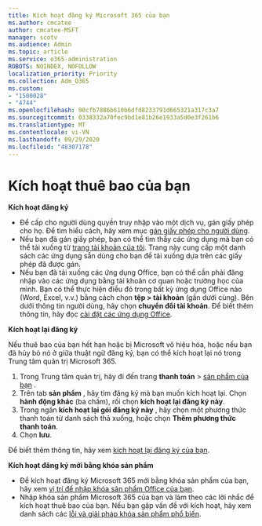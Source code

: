 ```yaml
---
title: Kích hoạt đăng ký Microsoft 365 của bạn
ms.author: cmcatee
author: cmcatee-MSFT
manager: scotv
ms.audience: Admin
ms.topic: article
ms.service: o365-administration
ROBOTS: NOINDEX, NOFOLLOW
localization_priority: Priority
ms.collection: Adm_O365
ms.custom:
- "1500028"
- "4744"
ms.openlocfilehash: 90cfb7886b610b6dfd8233791d665321a317c3a7
ms.sourcegitcommit: 0338332a70fec9bd1e81b26e1933a5d0e3f261b6
ms.translationtype: MT
ms.contentlocale: vi-VN
ms.lasthandoff: 09/29/2020
ms.locfileid: "48307178"
---
```

# <a name="activate-your-subscription"></a>Kích hoạt thuê bao của bạn

**Kích hoạt đăng ký**

- Để cấp cho người dùng quyền truy nhập vào một dịch vụ, gán giấy phép cho họ. Để tìm hiểu cách, hãy xem mục [gán giấy phép cho người dùng](https://docs.microsoft.com/microsoft-365/admin/manage/assign-licenses-to-users).
- Nếu bạn đã gán giấy phép, bạn có thể tìm thấy các ứng dụng mà bạn có thể tải xuống từ [trang tài khoản của tôi](https://portal.office.com/account/#installs). Trang này cung cấp một danh sách các ứng dụng sẵn dùng cho bạn để tải xuống dựa trên các giấy phép đã được gán.
- Nếu bạn đã tải xuống các ứng dụng Office, bạn có thể cần phải đăng nhập vào các ứng dụng bằng tài khoản cơ quan hoặc trường học của mình. Bạn có thể thực hiện điều đó trong bất kỳ ứng dụng Office nào (Word, Excel, v.v.) bằng cách chọn **tệp > tài khoản** (gần dưới cùng). Bên dưới thông tin người dùng, hãy chọn **chuyển đổi tài khoản**. Để biết thêm thông tin, hãy đọc [cài đặt các ứng dụng Office](https://docs.microsoft.com/microsoft-365/admin/setup/install-applications).

**Kích hoạt lại đăng ký**

Nếu thuê bao của bạn hết hạn hoặc bị Microsoft vô hiệu hóa, hoặc nếu bạn đã hủy bỏ nó ở giữa thuật ngữ đăng ký, bạn có thể kích hoạt lại nó trong Trung tâm quản trị Microsoft 365.

1. Trong Trung tâm quản trị, hãy đi đến trang **thanh toán**  >  [sản phẩm của bạn](https://go.microsoft.com/fwlink/p/?linkid=842054) .
2. Trên tab **sản phẩm** , hãy tìm đăng ký mà bạn muốn kích hoạt lại. Chọn **hành động khác** (ba chấm), rồi chọn **kích hoạt lại đăng ký này**.
3. Trong ngăn **kích hoạt lại gói đăng ký này** , hãy chọn một phương thức thanh toán từ danh sách thả xuống, hoặc chọn **Thêm phương thức thanh toán**.
4. Chọn **lưu**.

Để biết thêm thông tin, hãy xem [kích hoạt lại đăng ký của bạn](https://docs.microsoft.com/microsoft-365/commerce/subscriptions/reactivate-your-subscription).

**Kích hoạt đăng ký mới bằng khóa sản phẩm**

- Để kích hoạt đăng ký Microsoft 365 mới bằng khóa sản phẩm của bạn, hãy xem [vị trí để nhập khóa sản phẩm Office của bạn](https://support.office.com/article/where-to-enter-your-office-product-key-0a82e5ae-739e-4b92-a6f4-2ec780c185db).
- Nhập khóa sản phẩm Microsoft 365 của bạn và làm theo các lời nhắc để kích hoạt thuê bao của bạn. Nếu bạn gặp vấn đề với kích hoạt, hãy xem danh sách các [lỗi và giải pháp khóa sản phẩm phổ biến](https://docs.microsoft.com/microsoft-365/commerce/product-key-errors-and-solutions).